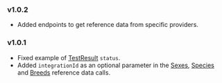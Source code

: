 ### v1.0.2
- Added endpoints to get reference data from specific providers.

### v1.0.1
- Fixed example of [TestResult](https://nominal.stoplight.io/docs/dmi/schemas/test-result) `status`.
- Added `integrationId` as an optional parameter in the [Sexes](https://nominal.stoplight.io/docs/dmi/api/operations/list-ref-sexes), [Species](https://nominal.stoplight.io/docs/dmi/api/operations/list-ref-species) and [Breeds](https://nominal.stoplight.io/docs/dmi/api/operations/list-ref-breeds) reference data calls.
